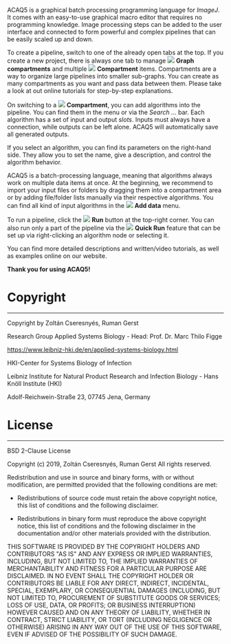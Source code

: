 ACAQ5 is a graphical batch processing programming language for *ImageJ*. It comes with an easy-to-use graphical macro editor that requires no programming knowledge. 
Image processing steps can be added to the user interface and connected to form powerful and complex pipelines that can be easily scaled up and down.

To create a pipeline, switch to one of the already open tabs at the top. If you create a new project, there is
always one tab to manage <img src="image://icons/connect.png/"/> <strong>Graph compartments</strong> and multiple 
<img src="image://icons/graph-compartment.png/"/> <strong>Compartment</strong> items.
Compartments are a way to organize large pipelines into smaller sub-graphs. You can create as many compartments as you want 
and pass data between them. Please take a look at out online tutorials for step-by-step explanations.

On switching to a <img src="image://icons/graph-compartment.png/"/> <strong>Compartment</strong>, you can add algorithms 
into the pipeline. You can find them in the menu or via the <i>Search ...</i> bar. Each algorithm has a set of input and
output <i>slots</i>. Inputs must always have a connection, while outputs can be left alone. ACAQ5 will automatically save all
generated outputs. 

If you select an algorithm, you can find its parameters on the right-hand side. They allow you to set the name, give a description,
and control the algorithm behavior.

ACAQ5 is a batch-processing language, meaning that algorithms always work on multiple data items at once. At the beginning, 
we recommend to import your input files or folders by dragging them into a compartment area or by adding file/folder
lists manually via their respective algorithms. You can find all kind of input algorithms in the <img src="image://icons/database.png/"/> <strong>Add data</strong> 
menu.

To run a pipeline, click the <img src="image://icons/run.png/"/> <strong>Run</strong> button at the top-right corner.
You can also run only a part of the pipeline via the <img src="image://icons/play.png/"/> <strong>Quick Run</strong>
feature that can be set up via right-clicking an algorithm node or selecting it.

You can find more detailed descriptions and written/video tutorials, as well as examples online on our website.

**Thank you for using ACAQ5!**

<p style="margin-top: 40px;"></p>
<h1>Copyright</h1>
<hr/>

Copyright by Zoltán Cseresnyés, Ruman Gerst

Research Group Applied Systems Biology - Head: Prof. Dr. Marc Thilo Figge

https://www.leibniz-hki.de/en/applied-systems-biology.html

HKI-Center for Systems Biology of Infection

Leibniz Institute for Natural Product Research and Infection Biology - Hans Knöll Institute (HKI)

Adolf-Reichwein-Straße 23, 07745 Jena, Germany


<p style="margin-top: 40px;"></p>
<h1>License</h1>
<hr/>

BSD 2-Clause License

Copyright (c) 2019, Zoltán Cseresnyés, Ruman Gerst
All rights reserved.

Redistribution and use in source and binary forms, with or without
modification, are permitted provided that the following conditions are met:

* Redistributions of source code must retain the above copyright notice, this
  list of conditions and the following disclaimer.

* Redistributions in binary form must reproduce the above copyright notice,
  this list of conditions and the following disclaimer in the documentation
  and/or other materials provided with the distribution.

THIS SOFTWARE IS PROVIDED BY THE COPYRIGHT HOLDERS AND CONTRIBUTORS "AS IS"
AND ANY EXPRESS OR IMPLIED WARRANTIES, INCLUDING, BUT NOT LIMITED TO, THE
IMPLIED WARRANTIES OF MERCHANTABILITY AND FITNESS FOR A PARTICULAR PURPOSE ARE
DISCLAIMED. IN NO EVENT SHALL THE COPYRIGHT HOLDER OR CONTRIBUTORS BE LIABLE
FOR ANY DIRECT, INDIRECT, INCIDENTAL, SPECIAL, EXEMPLARY, OR CONSEQUENTIAL
DAMAGES (INCLUDING, BUT NOT LIMITED TO, PROCUREMENT OF SUBSTITUTE GOODS OR
SERVICES; LOSS OF USE, DATA, OR PROFITS; OR BUSINESS INTERRUPTION) HOWEVER
CAUSED AND ON ANY THEORY OF LIABILITY, WHETHER IN CONTRACT, STRICT LIABILITY,
OR TORT (INCLUDING NEGLIGENCE OR OTHERWISE) ARISING IN ANY WAY OUT OF THE USE
OF THIS SOFTWARE, EVEN IF ADVISED OF THE POSSIBILITY OF SUCH DAMAGE.
